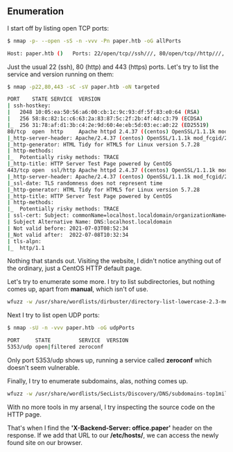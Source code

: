 ## Enumeration

I start off by listing open TCP ports:

```bash
$ nmap -p- --open -sS -n -vvv -Pn paper.htb -oG allPorts

Host: paper.htb ()   Ports: 22/open/tcp//ssh///, 80/open/tcp//http///, 443/open/tcp//https///
```

Just the usual 22 (ssh), 80 (http) and 443 (https) ports. Let's try to list the service and version running on them:

```bash
$ nmap -p22,80,443 -sC -sV paper.htb -oN targeted

PORT    STATE SERVICE  VERSION
| ssh-hostkey: 
|   2048 10:05:ea:50:56:a6:00:cb:1c:9c:93:df:5f:83:e0:64 (RSA)
|   256 58:8c:82:1c:c6:63:2a:83:87:5c:2f:2b:4f:4d:c3:79 (ECDSA)
|_  256 31:78:af:d1:3b:c4:2e:9d:60:4e:eb:5d:03:ec:a0:22 (ED25519)
80/tcp  open  http     Apache httpd 2.4.37 ((centos) OpenSSL/1.1.1k mod_fcgid/2.3.9)
|_http-server-header: Apache/2.4.37 (centos) OpenSSL/1.1.1k mod_fcgid/2.3.9
|_http-generator: HTML Tidy for HTML5 for Linux version 5.7.28
| http-methods: 
|_  Potentially risky methods: TRACE
|_http-title: HTTP Server Test Page powered by CentOS
443/tcp open  ssl/http Apache httpd 2.4.37 ((centos) OpenSSL/1.1.1k mod_fcgid/2.3.9)
|_http-server-header: Apache/2.4.37 (centos) OpenSSL/1.1.1k mod_fcgid/2.3.9
|_ssl-date: TLS randomness does not represent time
|_http-generator: HTML Tidy for HTML5 for Linux version 5.7.28
|_http-title: HTTP Server Test Page powered by CentOS
| http-methods: 
|_  Potentially risky methods: TRACE
| ssl-cert: Subject: commonName=localhost.localdomain/organizationName=Unspecified/countryName=US
| Subject Alternative Name: DNS:localhost.localdomain
| Not valid before: 2021-07-03T08:52:34
|_Not valid after:  2022-07-08T10:32:34
| tls-alpn: 
|_  http/1.1
```

Nothing that stands out. Visiting the website, I didn't notice anything out of the ordinary, just a CentOS HTTP default page.

Let's try to enumerate some more. I try to list subdirectories, but nothing comes up, apart from **manual**, which isn't of use.

```bash
wfuzz -w /usr/share/wordlists/dirbuster/directory-list-lowercase-2.3-medium.txt -u 'http://paper.htb/FUZZ' --hc 404 -c
```

Next I try to list open UDP ports:

```bash
$ nmap -sU -n -vvv paper.htb -oG udpPorts

PORT     STATE         SERVICE  VERSION
5353/udp open|filtered zeroconf
```

Only port 5353/udp shows up, running a service called **zeroconf** which doesn't seem vulnerable.

Finally, I try to enumerate subdomains, alas, nothing comes up.

```bash
wfuzz -w /usr/share/wordlists/SecLists/Discovery/DNS/subdomains-top1million-110000.txt -u 'http://paper.htb' -H "Host: FUZZ.paper.htb" --hc 403 -c
```

With no more tools in my arsenal, I try inspecting the source code on the HTTP page.

That's when I find the **'X-Backend-Server: office.paper'** header on the response.
If we add that URL to our **/etc/hosts/**, we can access the newly found site on our browser.

